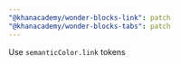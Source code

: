 ```yaml
---
"@khanacademy/wonder-blocks-link": patch
"@khanacademy/wonder-blocks-tabs": patch
---
```


Use `semanticColor.link` tokens
